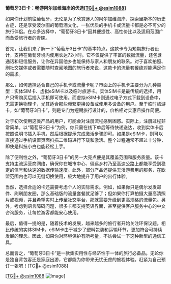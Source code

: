 **葡萄牙3日卡：畅游阿尔加维海岸的优选[[TG💪+ @esim1088](https://t.me/s/esim1088)]**

如果你计划前往葡萄牙，无论是为了欣赏迷人的阿尔加维海岸、探索里斯本的历史古迹，还是享受波尔图的葡萄酒文化，一张优质的手机卡或流量卡都是必不可少的旅行伴侣。在众多选择中，“葡萄牙3日卡”因其便捷性、高性价比以及适用范围广而备受旅行者的青睐。

首先，让我们来了解一下“葡萄牙3日卡”的基本特点。这款卡专为短期旅行者设计，支持在葡萄牙境内使用长达72小时。它不仅提供了丰富的数据流量，还包含通话和短信服务，让你在异国他乡也能保持与家人和朋友的联系。对于喜欢拍照、刷社交媒体或者需要随时查阅地图的旅行者来说，这款卡的流量套餐绝对能满足你的需求。

那么，如何选择适合自己的手机卡或流量卡呢？市面上的手机卡主要分为几种类型：实体SIM卡、虚拟eSIM卡以及临时旅游卡。实体SIM卡是最传统的选择，用户只需购买后插入手机即可使用。而虚拟eSIM卡则通过电子方式下载到设备中，无需更换物理卡，尤其适合那些频繁更换设备或使用多设备的用户。至于临时旅游卡，如“葡萄牙3日卡”，则是专门为短期旅行设计的，价格相对实惠且操作简便。

对于初次使用这类产品的用户，可能会对注册流程感到困惑。实际上，注册过程非常简单。以“葡萄牙3日卡”为例，你只需在线下单后等待快递送达，收到实体卡后按照说明书插入手机，然后根据提示完成激活步骤即可。如果是eSIM卡，则可以直接通过手机设置页面扫描二维码进行下载和激活。整个过程通常不超过十分钟，即使是科技小白也能轻松上手。

除了便利性之外，“葡萄牙3日卡”的另一大亮点便是其覆盖范围和服务质量。该卡支持主流运营商网络，确保你在城市中心、偏远乡村乃至高速公路上都能享受到稳定的信号和快速的数据传输速度。此外，部分产品还提供无漫游费用的服务，在欧盟范围内也可以无缝切换使用，极大地提升了用户的出行体验。

当然，选择合适的卡还需要考虑个人的实际需求。例如，如果你只是偶尔发发邮件、刷刷朋友圈，那么基础版的流量套餐就足够了；但如果你打算拍摄大量高清照片或视频，并且希望实时上传至社交平台，那就需要升级到更高规格的流量包。另外，考虑到语言障碍问题，很多卡都支持英语界面，甚至提供客户服务中心的中文咨询服务，让每位游客都能安心使用。

最后，值得一提的是，随着技术的发展，越来越多的旅行者开始关注环保议题。相比传统的实体SIM卡，eSIM卡由于减少了塑料包装和运输环节，更加符合可持续发展的理念。因此，如果你对环境保护有所考量，不妨尝试一下这种新型的通信工具。

总而言之，“葡萄牙3日卡”是一款集实用性与经济性于一体的旅行必备品。无论你是独自背包客还是家庭出游，它都能为你带来无忧无虑的旅程体验。赶紧为自己预订一张吧！[[TG💪+ @esim1088](https://t.me/s/esim1088)]

[[TG💪+ @esim1088](https://t.me/s/esim1088) ![Image](https://i.postimg.cc/4NQfJmqS/Snipaste-2025-05-13-00-14-12.png)]